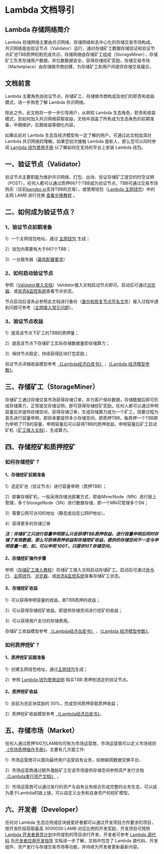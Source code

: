 # Lambda 文档导引

## Lambda 存储网络简介
Lambda 存储网络主要由共识网络、存储网络和去中心化的存储交易市场构成。共识网络是由验证节点（Validator）运行，通对存储矿工数据存储验证和验证节点矿池TBB质押机制完成共识。存储网络由存储矿工组成（StorageMiner），存储矿工负责存储用户数据，并位数数据安全，获得存储挖矿奖励，存储交易市场（Marketplace）由存储做市商创建，为存储矿工和用户间提供存储交易撮合。

## 文档前言
Lambda 主要角色由验证节点、存储矿工、存储做市商构成及他们的职责和收益模式，进一步熟悉了解 Lambda 共识网络。

除此之外，此文档将一步一步引导用户，从熟知 Lambda 生态角色、职责和收益模式，到如何加入共识网络获取收益，文档中涵盖了所有成为生态角色的前期准备，中期维护，后期收益等细化内容。

如果此前对 Lambda 生态及经济模型有一定了解的用户，可通过此文档加深对 Lambda 共识网络的理解。如果您初次接触 Lambda 是新人，那么您可以同时参阅 [Lambda 钱包使用手册](Lambda-Wallet-Guide.md) 以了解如何在支持的平台上安装 Lambda 钱包。

## 一、验证节点（Validator）
验证节点主要职能为维护共识网络、打包、出块、验证存储矿工提交的时空证明（POST），任何人都可以通过质押667个TBB成为验证节点，TBB可通过交易市场购买（目前[kangbo.io](https://www.kangbo.io/)支持TBB的交易），或使用钱包（[Lambda 主网钱包](https://www.lambdastorage.com/walletpages)）中的主网 LAMB 进行兑换 [查看兑换教程](Lambda-Wallet-Guide.md) 。

## 二、如何成为验证节点？
### 1、验证节点前期准备

1）一个主网钱包地址，通过 [主网钱包](https://www.lambdastorage.com/walletpages) 生成；

2）钱包内需要有大于667个TBB；

3）一台服务器（[最低配置要求](Lambda-Validator-Mining.md)）

### 2、如何启动验证节点

参照（[Validator接入文档](Mainnet-Validator-Guide.md)）Validator接入文档启动节点即可。启动后可通过[浏览器](http://explorer.lambdastorage.com/#/)、或[状态&监控系统](http://stats.lambdastorage.com/)查看节点状态。

节点启动后请务必参照此文档进行备份（[备份和恢复节点签名文件](Mainnet-Validator-Keybackup.md)）接入过程中遇到问题可参考（[主网接入常见问题](FAQ.md)）。

### 3、验证节点收益

1）提高该节点下矿工的TBB的质押量；

2）提高该节点下存储矿工实际存储数据量即存储算力；

3）保持节点稳定，持续获得区块打包奖励；

验证节点详细收益模型参考 [《Lambda经济白皮书》](https://www.lambdastorage.com/doc/Lambda%E7%BB%8F%E6%B5%8E%E7%99%BD%E7%9A%AE%E4%B9%A6.pdf) 、[《Lambda 经济模型参数》](https://lambdastorage.zendesk.com/hc/zh-cn/articles/360011349758-Lambda-%E7%BB%8F%E6%B5%8E%E6%A8%A1%E5%9E%8B%E5%8F%82%E6%95%B0)。

## 三、存储矿工（StorageMiner）
存储矿工通过存储交易市场获得存储订单，并为客户保存数据，存储数据后即可形成存储算力，正常提交存储证明，即可获得存储挖矿奖励。任何人都可以通过申明容量后并提供存储空间，获得存储订单，生成存储算力成为一个矿工，简要过程为首先进行容量申明，即将来要提供多少存储空间，即质押TBB，每质押一个TBB即为申明了1TB的容量，申明容量后可以获得TBB的质押收益，申明容量后矿工启动矿机（[矿工接入文档](Lambda-Store-and-Mining.md)），生成算力。

## 四、存储挖矿和质押挖矿
### 如何存储挖矿？
#### 1、存储挖矿前期准备

1）选定矿池（验证节点）进行容量申明（质押TBB）；

2）部署存储矿机，一般采用存储池部署方式，即由MinerNode（MN）进行链上管理，多个StorageNode（SN）进行数据存储，即一个MN可管理多个SN；

3）需要公网可访问的地址（静态或动态公网IP地址）。

4）获得更多的存储订单

***注：存储矿工只进行容量申明那么只会获得TBB质押收益，进行容量申明后同时存储了有效数据，那么可获得质押收益和存储挖矿收益，提供的存储空间不一定与申明容量一致，如，可以申明 100T，只提供10T存储空间。***

#### 2、存储挖矿操作步骤

参照（[存储矿工接入教程](Lambda-Store-and-Mining.md)）存储矿工接入文档启动存储矿工。启动后可通过[命令行](lambdacli/README.md)、[主网钱包](https://www.lambdastorage.com/walletpages)、[浏览器](http://explorer.lambdastorage.com/#/)、或[状态&监控系统](http://stats.lambdastorage.com/)查看存储矿工状态。

#### 3、存储挖矿收益

1）可以获得申明容量的收益，即TBB质押的收益；

2）可以获得存储挖矿收益，即提供存储空间进行挖矿的收益；

3）可以获得用户支付的存储费用。

存储矿工收益模型参考 [《Lambda经济白皮书》](https://www.lambdastorage.com/doc/Lambda%E7%BB%8F%E6%B5%8E%E7%99%BD%E7%9A%AE%E4%B9%A6.pdf) 、[《Lambda 经济模型参数》](https://lambdastorage.zendesk.com/hc/zh-cn/articles/360011349758-Lambda-%E7%BB%8F%E6%B5%8E%E6%A8%A1%E5%9E%8B%E5%8F%82%E6%95%B0)。

### 如何质押挖矿？
#### 1、质押挖矿前期准备

1）创建主网钱包地址，通过[主网钱包](https://www.lambdastorage.com/walletpages)生成；

2）参照 [Lambda 钱包使用说明](Lambda-Wallet-Guide.md) 购买TBB 质押到选定的验证节点。

#### 2、质押挖矿收益

1）目前为总区块奖励的 50%，完成空间质押获取质押收益；

2）质押挖矿收益模型参考 [《Lambda经济白皮书》](https://www.lambdastorage.com/doc/Lambda%E7%BB%8F%E6%B5%8E%E7%99%BD%E7%9A%AE%E4%B9%A6.pdf)。

## 五、存储市场（Market）
任何人通过质押100万LAMB均可称为市场运营商，市场运营商可以定义市场规则[《市场质押操作手册》](Market-Delegate-Operation-Guide.md)，主要有几方面工作:

1）市场运营商可以面向最终用户运营自有业务，如物联网数据交换平台，

2）市场运营商通过额外激励矿工在该市场提供存储空间参照资产发行文档[《Lambda发行资产文档》](Asset-Manage-Guide.md) ，

3）市场运营商可以通过发行的资产与自有业务结合形成完整的业务生态，可以成为基于Lambda的链上链，可以自定义业务和自身资产的挖矿模型。

## 六、开发者（Developer）
任何对 Lambda 生态应用或区块链爱好者都可以通过开发项目方所要求的项目，按开发阶段获取最高 3000000 LAMB 对应比例的开发奖励，开发项目可按照 [Lambda 开发者悬赏计划](https://lambdastorage.zendesk.com/hc/zh-cn/articles/360007660258-Lambda-%E5%BC%80%E5%8F%91%E8%80%85%E6%82%AC%E8%B5%8F%E8%AE%A1%E5%88%92)中所提到的项目进行开发，开发者可参考 [Lambda 源代码](https://github.com/LambdaIM) 及[开发者应用开发指导](DApp-Develop-Guide.md) 文档进一步了解，文档中包含了 Lambda 源代码、开发组件、资产发行与存储交易市场等功能，并持续为开发者更新最新内容。